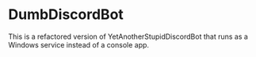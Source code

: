 # DumbDiscordBot
This is a refactored version of YetAnotherStupidDiscordBot that runs as a Windows service instead of a console app.
